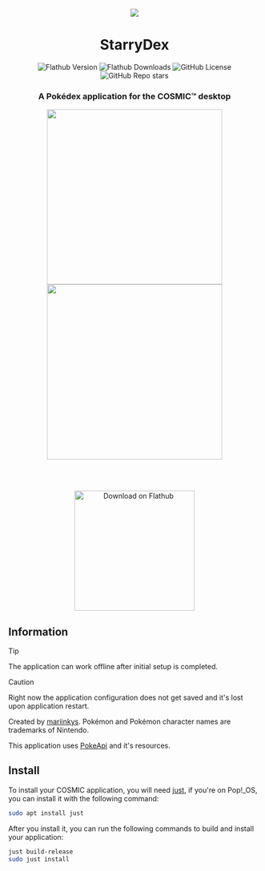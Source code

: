 <div align="center">
<br>
<img src="https://raw.githubusercontent.com/mariinkys/starrydex/main/res/icons/hicolor/256x256/apps/dev.mariinkys.StarryDex.svg">
<h1 align="center">StarryDex</h1>

![Flathub Version](https://img.shields.io/flathub/v/dev.mariinkys.StarryDex)
![Flathub Downloads](https://img.shields.io/flathub/downloads/dev.mariinkys.StarryDex)
![GitHub License](https://img.shields.io/github/license/mariinkys/starrydex)
![GitHub Repo stars](https://img.shields.io/github/stars/mariinkys/starrydex)

<h3>A Pokédex application for the COSMIC™ desktop</h3>

<img src="https://raw.githubusercontent.com/mariinkys/starrydex/main/screenshots/main.png" width=350>
<img src="https://raw.githubusercontent.com/mariinkys/starrydex/main/screenshots/pokemon.png" width=350>

<br><br>

<a href="https://flathub.org/apps/dev.mariinkys.StarryDex">
   <img width='240' alt='Download on Flathub' src='https://flathub.org/api/badge?locale=en'/>
 </a>
 </div>

## Information
> [!TIP]
> The application can work offline after initial setup is completed.

> [!CAUTION]
> Right now the application configuration does not get saved and it's lost upon application restart.

Created by [mariinkys](https://github.com/mariinkys). Pokémon and Pokémon character names are trademarks of Nintendo.

This application uses [PokeApi](https://github.com/PokeAPI/) and it's resources.

## Install

To install your COSMIC application, you will need [just](https://github.com/casey/just), if you're on Pop!\_OS, you can install it with the following command:

```sh
sudo apt install just
```

After you install it, you can run the following commands to build and install your application:

```sh
just build-release
sudo just install
```
